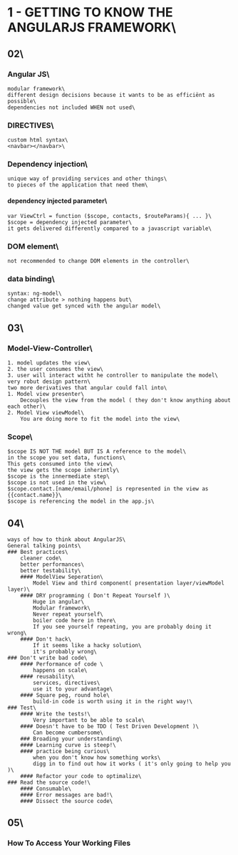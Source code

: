 
# 1 - GETTING TO KNOW THE ANGULARJS FRAMEWORK\

## 02\
### Angular JS\
	modular framework\
	different design decisions because it wants to be as efficiënt as possible\
	dependencies not included WHEN not used\
### DIRECTIVES\
	custom html syntax\
	<navbar></navbar>\
### Dependency injection\
	unique way of providing services and other things\
	to pieces of the application that need them\
#### dependency injected parameter\
	var ViewCtrl = function ($scope, contacts, $routeParams){ ... }\
	$scope = dependency injected parameter\
	it gets delivered differently compared to a javascript variable\
### DOM element\
	not recommended to change DOM elements in the controller\
### data binding\
	syntax: ng-model\
	change attribute > nothing happens but\
	changed value get synced with the angular model\

## 03\
### Model-View-Controller\
	1. model updates the view\
	2. the user consumes the view\
	3. user will interact witht he controller to manipulate the model\
	very robut design pattern\
	two more derivatives that angular could fall into\
	1. Model view presenter\
		Decouples the view from the model ( they don't know anything about each other)\
	2. Model View viewModel\
		You are doing more to fit the model into the view\
### Scope\
	$scope IS NOT THE model BUT IS A reference to the model\
	in the scope you set data, functions\
	This gets consumed into the view\
	the view gets the scope inherintly\
	$scope is the innermediate step\
	$scope is not used in the view\
	$scope.contact.[name/email/phone] is represented in the view as {{contact.name}}\
	$scope is referencing the model in the app.js\

## 04\
	ways of how to think about AngularJS\
	General talking points\
	### Best practices\
		cleaner code\
		better performances\
		better testability\
		#### ModelView Seperation\
			Model View and third component( presentation layer/viewModel layer)\
		#### DRY programming ( Don't Repeat Yourself )\
			Huge in angular\
			Modular framework\
			Never repeat yourself\
			boiler code here in there\
			If you see yourself repeating, you are probably doing it wrong\
		#### Don't hack\
			If it seems like a hacky solution\
			it's probably wrong\
	### Don't write bad code\
		#### Performance of code \
			happens on scale\
		#### reusability\
			services, directives\
			use it to your advantage\
		#### Square peg, round hole\
			build-in code is worth using it in the right way!\
	### Test\
		#### Write the tests!\
			Very important to be able to scale\
		#### Doesn't have to be TDD ( Test Driven Development )\
			Can become cumbersome\
		### Broading your understanding\
		#### Learning curve is steep!\
		#### practice being curious\
			when you don't know how something works\
			digg in to find out how it works ( it's only going to help you )\
		#### Refactor your code to optimalize\
	### Read the source code!\
		#### Consumable\
		#### Error messages are bad!\
		#### Dissect the source code\

## 05\

### How To Access Your Working Files



